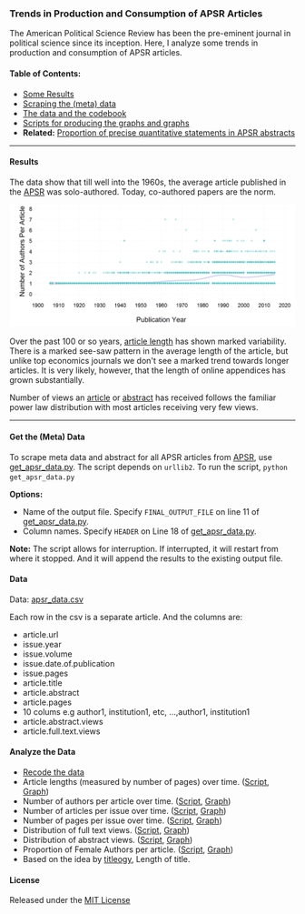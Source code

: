 ### Trends in Production and Consumption of APSR Articles

The American Political Science Review has been the pre-eminent journal in political science since its inception. Here, I analyze some trends in production and consumption of APSR articles.

#### Table of Contents:

* [Some Results](#results)
* [Scraping the (meta) data](#get-the-meta-data)
* [The data and the codebook](#data)
* [Scripts for producing the graphs and graphs](#analyze-the-data)
* **Related:** [Proportion of precise quantitative statements in APSR abstracts](https://github.com/soodoku/quant-discipline)

----

#### Results

The data show that till well into the 1960s, the average article published in the [APSR](http://journals.cambridge.org/action/displayJournal?jid=PSR) was solo-authored. Today, co-authored papers are the norm.

![No. of authors over time](figs/n_authors_per_article_over_time.png)

Over the past 100 or so years, [article length](figs/article_length.pdf) has shown marked variability. There is a marked see-saw pattern in the average length of the article, but unlike top economics journals we don't see a marked trend towards longer articles. It is very likely, however, that the length of online appendices has grown substantially. 

Number of views an [article](figs/fulltext_views.pdf) or [abstract](figs/abstract_views.pdf) has received follows the familiar power law distribution with most articles receiving very few views. 

----- 

#### Get the (Meta) Data

To scrape meta data and abstract for all APSR articles from [APSR](http://journals.cambridge.org/action/displayBackIssues?jid=PSR), use [get_apsr_data.py](scripts/get_apsr_data.py). The script depends on `urllib2`. To run the script, `python get_apsr_data.py`

**Options:**
   * Name of the output file. Specify `FINAL_OUTPUT_FILE` on line 11 of [get_apsr_data.py](scripts/get_apsr_data.py).
   * Column names. Specify `HEADER` on Line 18 of [get_apsr_data.py](scripts/get_apsr_data.py).

**Note:** The script allows for interruption. If interrupted, it will restart from where it stopped. And it will append the results to the existing output file.

#### Data

Data: [apsr_data.csv](data/apsr_data.csv)  
   
Each row in the csv is a separate article. And the columns are:  
   
   * article.url
   * issue.year
   * issue.volume 
   * issue.date.of.publication
   * issue.pages
   * article.title
   * article.abstract
   * article.pages
   * 10 colums e.g author1, institution1, etc, ...,author1, institution1 
   * article.abstract.views
   * article.full.text.views

#### Analyze the Data

* [Recode the data](scripts/meta_apsr.R)
* Article lengths (measured by number of pages) over time. ([Script](scripts/article_length.R), [Graph](figs/n_pages_per_article_over_time.pdf))  
* Number of authors per article over time. ([Script](scripts/n_authors.R), [Graph](figs/n_authors_per_article_over_time.pdf))  
* Number of articles per issue over time. ([Script](scripts/articles_per_issue.R), [Graph](figs/articles_per_issue_over_time.pdf))  
* Number of pages per issue over time. ([Script](scripts/issue_length.R), [Graph](figs/pages_per_issue_over_time.pdf))  
* Distribution of full text views. ([Script](scripts/fulltext_views.R), [Graph](figs/fulltext_views.pdf))  
* Distribution of abstract views. ([Script](scripts/abstract_views.R), [Graph](figs/abstract_views.pdf)) 
* Proportion of Female Authors per article. ([Script](scripts/gender_authors.R), [Graph](figs/gender_authors_per_article_over_time.pdf)) 
* Based on the idea by [titleogy](http://datacolada.org/2013/12/04/titleogy/), Length of title.

#### License
Released under the [MIT License](License.md)
